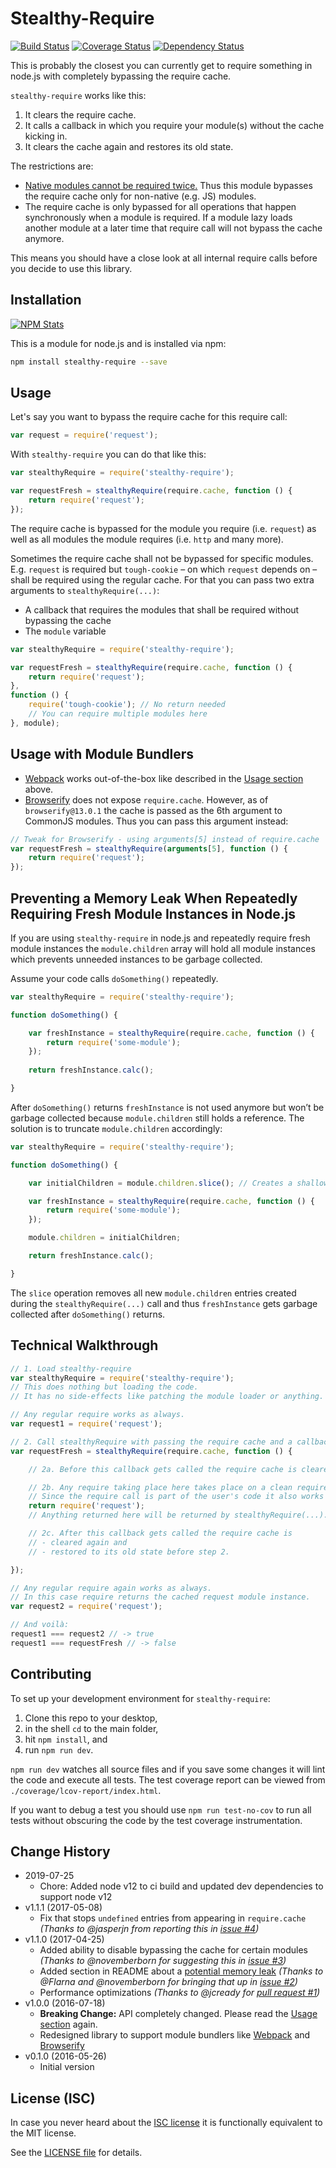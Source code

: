 # Stealthy-Require

[![Build Status](https://img.shields.io/travis/analog-nico/stealthy-require/master.svg?style=flat-square)](https://travis-ci.org/analog-nico/stealthy-require)
[![Coverage Status](https://img.shields.io/coveralls/analog-nico/stealthy-require.svg?style=flat-square)](https://coveralls.io/r/analog-nico/stealthy-require)
[![Dependency Status](https://img.shields.io/david/analog-nico/stealthy-require.svg?style=flat-square)](https://david-dm.org/analog-nico/stealthy-require)

This is probably the closest you can currently get to require something in node.js with completely bypassing the require cache.

`stealthy-require` works like this:

1. It clears the require cache.
2. It calls a callback in which you require your module(s) without the cache kicking in.
3. It clears the cache again and restores its old state.

The restrictions are:

- [Native modules cannot be required twice.](https://github.com/nodejs/node/issues/5016) Thus this module bypasses the require cache only for non-native (e.g. JS) modules.
- The require cache is only bypassed for all operations that happen synchronously when a module is required. If a module lazy loads another module at a later time that require call will not bypass the cache anymore.

This means you should have a close look at all internal require calls before you decide to use this library.

## Installation

[![NPM Stats](https://nodei.co/npm/stealthy-require.png?downloads=true)](https://npmjs.org/package/stealthy-require)

This is a module for node.js and is installed via npm:

``` bash
npm install stealthy-require --save
```

## Usage

Let's say you want to bypass the require cache for this require call:

``` js
var request = require('request');
```

With `stealthy-require` you can do that like this:

``` js
var stealthyRequire = require('stealthy-require');

var requestFresh = stealthyRequire(require.cache, function () {
    return require('request');
});
```

The require cache is bypassed for the module you require (i.e. `request`) as well as all modules the module requires (i.e. `http` and many more).

Sometimes the require cache shall not be bypassed for specific modules. E.g. `request` is required but `tough-cookie` – on which `request` depends on – shall be required using the regular cache. For that you can pass two extra arguments to `stealthyRequire(...)`:

- A callback that requires the modules that shall be required without bypassing the cache
- The `module` variable

``` js
var stealthyRequire = require('stealthy-require');

var requestFresh = stealthyRequire(require.cache, function () {
    return require('request');
},
function () {
    require('tough-cookie'); // No return needed
    // You can require multiple modules here
}, module);
```

## Usage with Module Bundlers

- [Webpack](https://webpack.github.io) works out-of-the-box like described in the [Usage section](#usage) above.
- [Browserify](http://browserify.org) does not expose `require.cache`. However, as of `browserify@13.0.1` the cache is passed as the 6th argument to CommonJS modules. Thus you can pass this argument instead:

``` js
// Tweak for Browserify - using arguments[5] instead of require.cache
var requestFresh = stealthyRequire(arguments[5], function () {
    return require('request');
});
```

## Preventing a Memory Leak When Repeatedly Requiring Fresh Module Instances in Node.js

If you are using `stealthy-require` in node.js and repeatedly require fresh module instances the `module.children` array will hold all module instances which prevents unneeded instances to be garbage collected.

Assume your code calls `doSomething()` repeatedly.

``` js
var stealthyRequire = require('stealthy-require');

function doSomething() {

    var freshInstance = stealthyRequire(require.cache, function () {
        return require('some-module');
    });
    
    return freshInstance.calc();

}
```

After `doSomething()` returns `freshInstance` is not used anymore but won’t be garbage collected because `module.children` still holds a reference. The solution is to truncate `module.children` accordingly:

``` js
var stealthyRequire = require('stealthy-require');

function doSomething() {

    var initialChildren = module.children.slice(); // Creates a shallow copy of the array

    var freshInstance = stealthyRequire(require.cache, function () {
        return require('some-module');
    });

    module.children = initialChildren;

    return freshInstance.calc();

}
```

The `slice` operation removes all new `module.children` entries created during the `stealthyRequire(...)` call and thus `freshInstance` gets garbage collected after `doSomething()` returns.


## Technical Walkthrough

``` js
// 1. Load stealthy-require
var stealthyRequire = require('stealthy-require');
// This does nothing but loading the code.
// It has no side-effects like patching the module loader or anything.

// Any regular require works as always.
var request1 = require('request');

// 2. Call stealthyRequire with passing the require cache and a callback.
var requestFresh = stealthyRequire(require.cache, function () {

    // 2a. Before this callback gets called the require cache is cleared.

    // 2b. Any require taking place here takes place on a clean require cache.
    // Since the require call is part of the user's code it also works with module bundlers.
    return require('request');
    // Anything returned here will be returned by stealthyRequire(...).

    // 2c. After this callback gets called the require cache is
    // - cleared again and
    // - restored to its old state before step 2.

});

// Any regular require again works as always.
// In this case require returns the cached request module instance.
var request2 = require('request');

// And voilà:
request1 === request2 // -> true
request1 === requestFresh // -> false
```

## Contributing

To set up your development environment for `stealthy-require`:

1. Clone this repo to your desktop,
2. in the shell `cd` to the main folder,
3. hit `npm install`, and
5. run `npm run dev`.

`npm run dev` watches all source files and if you save some changes it will lint the code and execute all tests. The test coverage report can be viewed from `./coverage/lcov-report/index.html`.

If you want to debug a test you should use `npm run test-no-cov` to run all tests without obscuring the code by the test coverage instrumentation.

## Change History

- 2019-07-25
    - Chore: Added node v12 to ci build and updated dev dependencies to support node v12
- v1.1.1 (2017-05-08)
    - Fix that stops `undefined` entries from appearing in `require.cache` *(Thanks to @jasperjn from reporting this in [issue #4](https://github.com/analog-nico/stealthy-require/issues/4))*
- v1.1.0 (2017-04-25)
    - Added ability to disable bypassing the cache for certain modules *(Thanks to @novemberborn for suggesting this in [issue #3](https://github.com/analog-nico/stealthy-require/issues/3))*
    - Added section in README about a [potential memory leak](#preventing-a-memory-leak-when-repeatedly-requiring-fresh-module-instances-in-nodejs) *(Thanks to @Flarna and @novemberborn for bringing that up in [issue #2](https://github.com/analog-nico/stealthy-require/issues/2))*
    - Performance optimizations *(Thanks to @jcready for [pull request #1](https://github.com/analog-nico/stealthy-require/pull/1))*
- v1.0.0 (2016-07-18)
    - **Breaking Change:** API completely changed. Please read the [Usage section](#usage) again.
    - Redesigned library to support module bundlers like [Webpack](https://webpack.github.io) and [Browserify](http://browserify.org)
- v0.1.0 (2016-05-26)
    - Initial version

## License (ISC)

In case you never heard about the [ISC license](http://en.wikipedia.org/wiki/ISC_license) it is functionally equivalent to the MIT license.

See the [LICENSE file](LICENSE) for details.
